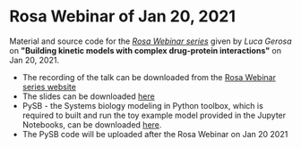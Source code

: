 # Rosa Webinar of Jan 20, 2021
Material and source code for the [*Rosa Webinar series*](https://www.rosaandco.com/webinars/) given by *Luca Gerosa* on **"Building kinetic models with complex drug-protein interactions"** on Jan 20, 2021.

* The recording of the talk can be downloaded from the [Rosa Webinar series website](https://www.rosaandco.com/webinars/2021/kinetic-models-with-complex-drug-protein-interactions)
* The slides can be downloaded [here](https://github.com/lgerosa/rosa_webinar_20Jan2021/blob/main/ROSA_webinar_LGerosa_for_website.pdf)
* PySB - the Systems biology modeling in Python toolbox, which is required to built and run the toy example model provided in the Jupyter Notebooks, can be downloaded [here](http://pysb.org/).
* The PySB code will be uploaded after the Rosa Webinar on Jan 20 2021
